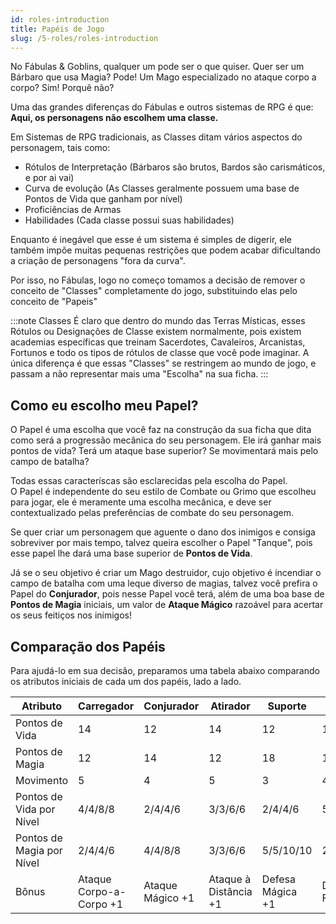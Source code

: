 ```yaml
---
id: roles-introduction
title: Papéis de Jogo
slug: /5-roles/roles-introduction
---
```


No Fábulas & Goblins, qualquer um pode ser o que quiser.
Quer ser um Bárbaro que usa Magia? Pode! Um Mago especializado no ataque corpo a corpo? Sim! Porquê não?

Uma das grandes diferenças do Fábulas e outros sistemas de RPG é que: **Aqui, os personagens não escolhem uma classe.**

Em Sistemas de RPG tradicionais, as Classes ditam vários aspectos do personagem, tais como:

- Rótulos de Interpretação (Bárbaros são brutos, Bardos são carismáticos, e por ai vai)
- Curva de evolução (As Classes geralmente possuem uma base de Pontos de Vida que ganham por nível)
- Proficiências de Armas
- Habilidades (Cada classe possui suas habilidades)

Enquanto é inegável que esse é um sistema é simples de digerir, ele também impõe muitas pequenas restrições que podem acabar dificultando a criação de personagens "fora da curva".

Por isso, no Fábulas, logo no começo tomamos a decisão de remover o conceito de "Classes" completamente do jogo, substituindo elas pelo conceito de "Papeis"

:::note Classes
É claro que dentro do mundo das Terras Místicas, esses Rótulos ou Designações de Classe existem normalmente, pois existem academias específicas que treinam Sacerdotes, Cavaleiros, Arcanistas, Fortunos e todo os tipos de rótulos de classe que você pode imaginar.
A única diferença é que essas "Classes" se restringem ao mundo de jogo, e passam a não representar mais uma "Escolha" na sua ficha.
:::

## Como eu escolho meu Papel?

O Papel é uma escolha que você faz na construção da sua ficha que dita como será a progressão mecânica do seu personagem. Ele irá ganhar mais pontos de vida? Terá um ataque base superior? Se movimentará mais pelo campo de batalha?

Todas essas caracteríscas são esclarecidas pela escolha do Papel.<br/>
O Papel é independente do seu estilo de Combate ou Grimo que escolheu para jogar, ele é meramente uma escolha mecânica, e deve ser contextualizado pelas preferências de combate do seu personagem.

Se quer criar um personagem que aguente o dano dos inimigos e consiga sobreviver por mais tempo, talvez queira escolher o Papel "Tanque", pois esse papel lhe dará uma base superior de **Pontos de Vida**.

Já se o seu objetivo é criar um Mago destruidor, cujo objetivo é incendiar o campo de batalha com uma leque diverso de magias, talvez você prefira o Papel do **Conjurador**, pois nesse Papel você terá, além de uma boa base de **Pontos de Magia** iniciais, um valor de **Ataque Mágico** razoável para acertar os seus feitiços nos inimigos!

## Comparação dos Papéis

Para ajudá-lo em sua decisão, preparamos uma tabela abaixo comparando os atributos iniciais de cada um dos papéis, lado a lado.

<table>
  <thead>
    <tr>
      <th>Atributo</th>
      <th>Carregador</th>
      <th>Conjurador</th>
      <th>Atirador</th>
      <th>Suporte</th>
      <th>Tanque</th>
      <th>Utilitário</th>
    </tr>
  </thead>
  <tbody>
    <tr>
      <td>Pontos de Vida</td>
      <td>14</td>
      <td>12</td>
      <td>14</td>
      <td>12</td>
      <td>18</td>
      <td>14</td>
    </tr>
    <tr>
      <td>Pontos de Magia</td>
      <td>12</td>
      <td>14</td>
      <td>12</td>
      <td>18</td>
      <td>12</td>
      <td>14</td>
    </tr>
    <tr>
      <td>Movimento</td>
      <td>5</td>
      <td>4</td>
      <td>5</td>
      <td>3</td>
      <td>4</td>
      <td>4</td>
    </tr>
    <tr>
      <td>Pontos de Vida por Nível</td>
      <td>4/4/8/8</td>
      <td>2/4/4/6</td>
      <td>3/3/6/6</td>
      <td>2/4/4/6</td>
      <td>5/5/10/10</td>
      <td>3/3/6/6</td>
    </tr>
    <tr>
      <td>Pontos de Magia por Nível</td>
      <td>2/4/4/6</td>
      <td>4/4/8/8</td>
      <td>3/3/6/6</td>
      <td>5/5/10/10</td>
      <td>2/4/4/6</td>
      <td>3/3/6/6</td>
    </tr>
    <tr>
      <td>Bônus</td>
      <td>Ataque Corpo-a-Corpo +1</td>
      <td>Ataque Mágico +1</td>
      <td>Ataque à Distância +1</td>
      <td>Defesa Mágica +1</td>
      <td>Defesa Física +1</td>
      <td>Iniciativa +2</td>
    </tr>

  </tbody>
</table>
